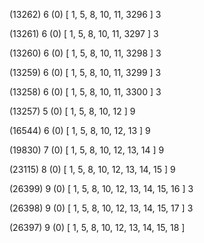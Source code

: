(13262) 6 (0) [ 1, 5, 8, 10, 11, 3296 ] 3 


(13261) 6 (0) [ 1, 5, 8, 10, 11, 3297 ] 3 


(13260) 6 (0) [ 1, 5, 8, 10, 11, 3298 ] 3 


(13259) 6 (0) [ 1, 5, 8, 10, 11, 3299 ] 3 


(13258) 6 (0) [ 1, 5, 8, 10, 11, 3300 ] 3 


(13257) 5 (0) [ 1, 5, 8, 10, 12 ] 9 


(16544) 6 (0) [ 1, 5, 8, 10, 12, 13 ] 9 


(19830) 7 (0) [ 1, 5, 8, 10, 12, 13, 14 ] 9 


(23115) 8 (0) [ 1, 5, 8, 10, 12, 13, 14, 15 ] 9 


(26399) 9 (0) [ 1, 5, 8, 10, 12, 13, 14, 15, 16 ] 3 


(26398) 9 (0) [ 1, 5, 8, 10, 12, 13, 14, 15, 17 ] 3 


(26397) 9 (0) [ 1, 5, 8, 10, 12, 13, 14, 15, 18 ]  

